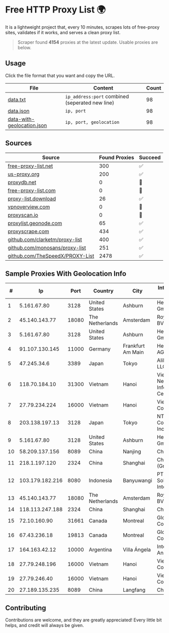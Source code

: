 
# Free HTTP Proxy List 🌍

It is a lightweight project that, every 10 minutes, scrapes lots of free-proxy sites, validates if it works, and serves a clean proxy list.


> Scraper found **4154** proxies at the latest update. Usable proxies are below.

## Usage

Click the file format that you want and copy the URL.


|File|Content|Count|
|----|-------|-----|
|[data.txt](https://raw.githubusercontent.com/themiralay/Proxy-List-World/master/data.txt)|`ip_address:port` combined (seperated new line)|98|
|[data.json](https://raw.githubusercontent.com/themiralay/Proxy-List-World/master/data.json)|`ip, port`|98|
|[data-with-geolocation.json](https://raw.githubusercontent.com/themiralay/Proxy-List-World/master/data-with-geolocation.json)|`ip, port, geolocation`|98|

## Sources

|Source|Found Proxies|Succeed|
|------|-------------|-------|
|[free-proxy-list.net](https://free-proxy-list.net)|300|✅|
|[us-proxy.org](https://www.us-proxy.org)|200|✅|
|[proxydb.net](http://proxydb.net)|0|🚫|
|[free-proxy-list.com](https://free-proxy-list.com/?page=&port=&type%5B%5D=http&type%5B%5D=https&up_time=0&search=Search)|0|🚫|
|[proxy-list.download](https://www.proxy-list.download/HTTP)|26|✅|
|[vpnoverview.com](https://vpnoverview.com/privacy/anonymous-browsing/free-proxy-servers)|0|🚫|
|[proxyscan.io](https://www.proxyscan.io)|0|🚫|
|[proxylist.geonode.com](https://proxylist.geonode.com/api/proxy-list?limit=300&page=1&sort_by=lastChecked&sort_type=desc&protocols=http,https)|65|✅|
|[proxyscrape.com](https://api.proxyscrape.com/v2/?request=displayproxies&protocol=http&timeout=10000&country=all&ssl=all&anonymity=all)|434|✅|
|[github.com/clarketm/proxy-list](https://raw.githubusercontent.com/clarketm/proxy-list/master/proxy-list-raw.txt)|400|✅|
|[github.com/monosans/proxy-list](https://raw.githubusercontent.com/monosans/proxy-list/main/proxies/http.txt)|251|✅|
|[github.com/TheSpeedX/PROXY-List](https://raw.githubusercontent.com/TheSpeedX/PROXY-List/master/http.txt)|2478|✅|


## Sample Proxies With Geolocation Info

|#|Ip|Port|Country|City|Internet Service Provider|
|-|--|----|-------|----|-------------------------|
|1|5.161.67.80|3128|United States|Ashburn|Hetzner Online GmbH|
|2|45.140.143.77|18080|The Netherlands|Amsterdam|RoyaleHosting BV|
|3|5.161.67.80|3128|United States|Ashburn|Hetzner Online GmbH|
|4|91.107.130.145|11000|Germany|Frankfurt Am Main|Hetzner Online AG|
|5|47.245.34.6|3389|Japan|Tokyo|Alibaba Cloud LLC|
|6|118.70.184.10|31300|Vietnam|Hanoi|Vietnam Internet Network Information Center|
|7|27.79.234.224|16000|Vietnam|Hanoi|Viettel Corporation|
|8|203.138.197.13|3128|Japan|Tokyo|NTT PC Communications, Inc.|
|9|5.161.67.80|3128|United States|Ashburn|Hetzner Online GmbH|
|10|58.209.137.156|8089|China|Nanjing|China Telecom|
|11|218.1.197.120|2324|China|Shanghai|China Telecom (Group)|
|12|103.179.182.216|8080|Indonesia|Banyuwangi|PT Cahaya Solusindo Internusa|
|13|45.140.143.77|18080|The Netherlands|Amsterdam|RoyaleHosting BV|
|14|118.113.247.188|2324|China|Shanghai|Chinanet|
|15|72.10.160.90|31661|Canada|Montreal|GloboTech Communications|
|16|67.43.236.18|19813|Canada|Montreal|GloboTech Communications|
|17|164.163.42.12|10000|Argentina|Villa Ángela|Interret Villa Angela SRL|
|18|27.79.248.196|16000|Vietnam|Hanoi|Viettel Corporation|
|19|27.79.246.40|16000|Vietnam|Hanoi|Viettel Corporation|
|20|27.189.135.235|8089|China|Langfang|Chinanet|



## Contributing

Contributions are welcome, and they are greatly appreciated! Every
little bit helps, and credit will always be given.

